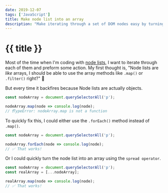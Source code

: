 ```yaml
---
date: 2019-12-07
tags: ['JavaScript']
title: Make node list into an array
description: "Make iterating through a set of DOM nodes easy by turning a Node List into an array."
---
```


# {{ title }}

Most of the time when I'm coding with [node lists](https://developer.mozilla.org/en-US/docs/Web/API/NodeList), I want to iterate through each of them and preform some action. My first thought is, "Node lists are _like_ arrays, I should be able to use the array methods like `.map()` or `.filter()` right?" 🤔

But every time it backfires because Node lists are actually objects.

```javascript
const nodeArray = document.querySelectorAll('p');

nodeArray.map(node => console.log(node);
// ❗️TypeError: nodeArray.map is not a function
```

To quickly fix this, I could either use the `.forEach()` method instead of `.map()`.

```javascript
const nodeArray = document.querySelectorAll('p');

nodeArray.forEach(node => console.log(node);
// ✅ That works!
```

Or I could quickly turn the node list into an array using the `spread operator`.

```javascript
const nodeArray = document.querySelectorAll('p');
const realArray = [...nodeArray];

realArray.map(node => console.log(node);
// ✅ That works!
```

